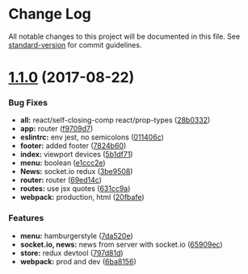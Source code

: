 # Change Log

All notable changes to this project will be documented in this file. See [standard-version](https://github.com/conventional-changelog/standard-version) for commit guidelines.

<a name="1.1.0"></a>
# [1.1.0](https://github.com/viktorolund/sports-app/compare/v1.2.0...v1.1.0) (2017-08-22)


### Bug Fixes

* **all:** react/self-closing-comp react/prop-types ([28b0332](https://github.com/viktorolund/sports-app/commit/28b0332))
* **app:** router ([f9709d7](https://github.com/viktorolund/sports-app/commit/f9709d7))
* **eslintrc:** env jest, no semicolons ([011406c](https://github.com/viktorolund/sports-app/commit/011406c))
* **footer:** added footer ([7824b60](https://github.com/viktorolund/sports-app/commit/7824b60))
* **index:** viewport devices ([5b1df71](https://github.com/viktorolund/sports-app/commit/5b1df71))
* **menu:** boolean ([e1ccc2e](https://github.com/viktorolund/sports-app/commit/e1ccc2e))
* **News:** socket.io redux ([3be9508](https://github.com/viktorolund/sports-app/commit/3be9508))
* **router:** router ([69ed14c](https://github.com/viktorolund/sports-app/commit/69ed14c))
* **routes:** use jsx quotes ([631cc9a](https://github.com/viktorolund/sports-app/commit/631cc9a))
* **webpack:** production, html ([20fbafe](https://github.com/viktorolund/sports-app/commit/20fbafe))


### Features

* **menu:** hamburgerstyle ([7da520e](https://github.com/viktorolund/sports-app/commit/7da520e))
* **socket.io, news:** news from server with socket.io ([65909ec](https://github.com/viktorolund/sports-app/commit/65909ec))
* **store:** redux devtool ([797d81d](https://github.com/viktorolund/sports-app/commit/797d81d))
* **webpack:** prod and dev ([6ba8156](https://github.com/viktorolund/sports-app/commit/6ba8156))
